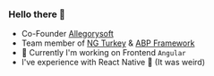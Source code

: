 ### Hello there 👋
- Co-Founder [Allegorysoft](https://github.com/allegorysoft)
- Team member of [NG Turkey](https://github.com/ng-turkey) & [ABP Framework](https://github.com/abpframework)
- 🔭 Currently I'm working on Frontend `Angular`
- I've experience with React Native 🤔 (It was weird)

<!--
**masumulu28/masumulu28** is a ✨ _special_ ✨ repository because its `README.md` (this file) appears on your GitHub profile.

Here are some ideas to get you started:

- 🌱 I’m currently learning ...
- 👯 I’m looking to collaborate on ...
- 🤔 I’m looking for help with ...
- 💬 Ask me about ...
- 📫 How to reach me: ...
- 😄 Pronouns: ...
- ⚡ Fun fact: ...
-->



